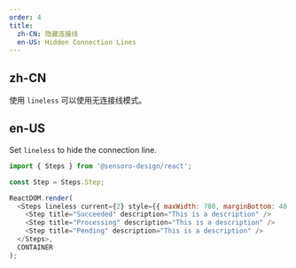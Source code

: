 ```yaml
---
order: 4
title: 
  zh-CN: 隐藏连接线
  en-US: Hidden Connection Lines
---
```


## zh-CN

使用 `lineless` 可以使用无连接线模式。


## en-US

Set `lineless` to hide the connection line.

```js
import { Steps } from '@sensoro-design/react';

const Step = Steps.Step;

ReactDOM.render(
  <Steps lineless current={2} style={{ maxWidth: 780, marginBottom: 40 }}>
    <Step title="Succeeded" description="This is a description" />
    <Step title="Processing" description="This is a description" />
    <Step title="Pending" description="This is a description" />
  </Steps>,
  CONTAINER
);
```
